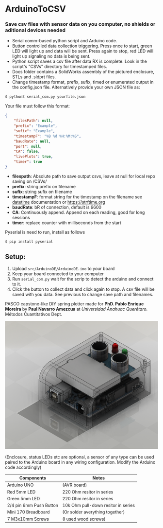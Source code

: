 # ArduinoToCSV
### **Save csv files with sensor data on you computer, no shields or aditional devices needed**

- Serial comm-based python script and Arduino code. 
- Button controlled data collection triggering. Press once to start, green LED will light up and data will be sent. Press again to stop, red LED will light up signaling no data is being sent.
- Python script saves a csv file after data RX is complete. Look in the script's "CSVs" directory for timestamped files.
- Docs folder contains a SolidWorks assembly of the pictured enclosure, STLs and .sldprt files.
- Change timestamp format, prefix, sufix, timed or enumerated output in the config.json file. Alternatively provide your own JSON file as:

```bash
$ python3 serial_com.py yourfile.json
```
Your file must follow this format:

```json
{
    "filesPath": null,
    "prefix": "Example",
    "sufix": "Example",
    "timestampF": "%B %d %H:%M:%S",
    "baudRate": null,
    "port": null,
    "CA": false,
    "livePlots": true,
    "timer": true
}

```
- **filespath**: Absolute path to save output csvs, leave at null for local repo saving on /CSVs/
- **prefix**: string prefix on filename
- **sufix**: string sufix on filename
- **timestampF**: format string for the timestamp on the filename
see  [datetime](https://docs.python.org/3/library/datetime.html#strftime-and-strptime-format-codes) documentation or https://strftime.org
- **baudRate**: bR of connection, default is 9600
- **CA**: Continuously append. Append on each reading, good for long sessions
- **timer**: replace counter with milliseconds from the start

Pyserial is need to run, install as follows
```bash
$ pip install pyserial
```

## Setup:
1. Upload  `src/ArduinoDE/ArduinoDE.ino` to your board
2. Keep your board connected to your computer
3. Run `serial_com.py` wait for the scrip to detect the arduino and connect to it.
4. Click the button to collect data and click again to stop. A csv file will be saved with you data. See previous to change save path and filenames.


PASCO capstone-like DIY spring plotter made for **PhD. Pablo Enrique Moreira** 
by **Paul Navarro Amezcua**
at *Universidad Ánahuac Querétaro.* 
    Métodos Cuantitativos Dept.


![](https://raw.githubusercontent.com/eyebrowdogs/ArduinoDE/main/docs/ensamble%203.PNG)


(Enclosure, status LEDs etc are optional, a sensor of any type can be used paired to the Arduino board in any wiring configuration. Modify the Arduino code accordingly)

| Components  | Notes |
| ------------- | ------------- |
| Arduino UNO  | (AVR board) |
| Red 5mm LED  | 220 Ohm resitor in series  |
| Green 5mm LED | 220 Ohm resitor in series  |
| 2/4 pin 6mm Push Button | 10k Ohm pull-down resitor in series  |
| Mini 170 Breadboard | (Or solder averything together)  |
| 7 M3x10mm Screws  | (I used wood screws) |

